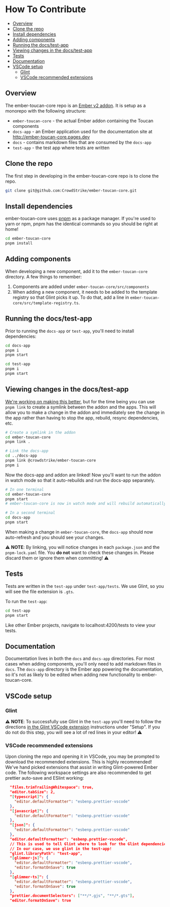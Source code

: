# How To Contribute

- [Overview](#overview)
- [Clone the repo](#clone-the-repo)
- [Install dependencies](#install-dependencies)
- [Adding components](#adding-components)
- [Running the docs/test-app](#running-the-docstest-app)
- [Viewing changes in the docs/test-app](#viewing-changes-in-the-docstest-app)
- [Tests](#tests)
- [Documentation](#documentation)
- [VSCode setup](#vscode-setup)
  - [Glint](#glint)
  - [VSCode recommended extensions](#vscode-recommended-extensions)

## Overview

The ember-toucan-core repo is an [Ember v2 addon](https://rfcs.emberjs.com/id/0507-embroider-v2-package-format/). It is setup as a monorepo with the following structure:

- `ember-toucan-core` - the actual Ember addon containing the Toucan components
- `docs-app` - an Ember application used for the documentation site at http://ember-toucan-core.pages.dev
- `docs` - contains markdown files that are consumed by the `docs-app`
- `test-app` - the test app where tests are written

## Clone the repo

The first step in developing in the ember-toucan-core repo is to clone the repo.

```bash
git clone git@github.com:CrowdStrike/ember-toucan-core.git
```

## Install dependencies

ember-toucan-core uses [pnpm](https://pnpm.io) as a package manager. If you're used to yarn or npm, pnpm has the identical commands so you should be right at home!

```bash
cd ember-toucan-core
pnpm install
```

## Adding components

When developing a new component, add it to the `ember-toucan-core` directory. A few things to remember:

1. Components are added under `ember-toucan-core/src/components`
2. When adding a new component, it needs to be added to the template registry so that Glint picks it up. To do that, add a line in `ember-toucan-core/src/template-registry.ts`.

## Running the docs/test-app

Prior to running the `docs-app` or `test-app`, you'll need to install dependencies:

```bash
cd docs-app
pnpm i
pnpm start
```

```bash
cd test-app
pnpm i
pnpm start
```

## Viewing changes in the docs/test-app

[We're working on making this better](https://github.com/CrowdStrike/ember-toucan-core/issues/40), but for the time being you can use `pnpm link` to create a symlink between the addon and the apps. This will allow you to make a change in the addon and immediately see the change in the app rather than having to stop the app, rebuild, resync dependencies, etc.

```bash
# Create a symlink in the addon
cd ember-toucan-core
pnpm link .

# Link the docs-app
cd ../docs-app
pnpm link @crowdstrike/ember-toucan-core
pnpm i
```

Now the docs-app and addon are linked! Now you'll want to run the addon in watch mode so that it auto-rebuilds and run the docs-app separately.

```bash
# In one terminal
cd ember-toucan-core
pnpm start
# ember-toucan-core is now in watch mode and will rebuild automatically

# In a second terminal
cd docs-app
pnpm start
```

When making a change in `ember-toucan-core`, the `docs-app` should now auto-refresh and you should see your changes.

⚠️ **NOTE**: By linking, you will notice changes in each `package.json` and the `pnpm-lock.yaml` file. You **do not** want to check these changes in. Please discard them or ignore them when committing! ⚠️

## Tests

Tests are written in the `test-app` under `test-app/tests`. We use Glint, so you will see the file extension is `.gts`.

To run the `test-app`:

```bash
cd test-app
pnpm start
```

Like other Ember projects, navigate to localhost:4200/tests to view your tests.

## Documentation

Documentation lives in both the `docs` and `docs-app` directories. For most cases when adding components, you'll only need to add markdown files in `docs`. The `docs-app` directory is the Ember app powering the documentation, so it's not as likely to be edited when adding new functionality to ember-toucan-core.

## VSCode setup

### Glint

⚠️ **NOTE**: To successfully use Glint in the `test-app` you'll need to follow the directions [in the Glint VSCode extension](https://marketplace.visualstudio.com/items?itemName=typed-ember.glint-vscode) instructions under "Setup". If you do not do this step, you will see a lot of red lines in your editor! ⚠️

### VSCode recommended extensions

Upon cloning the repo and opening it in VSCode, you may be prompted to download the recommended extensions. This is highly recommended! We've hand picked extensions that assist in writing Glint-powered Ember code. The following workspace settings are also recommended to get prettier auto-save and ESlint working:

```json
  "files.trimTrailingWhitespace": true,
  "editor.tabSize": 2,
  "[typescript]": {
    "editor.defaultFormatter": "esbenp.prettier-vscode"
  },
  "[javascript]": {
    "editor.defaultFormatter": "esbenp.prettier-vscode"
  },
  "[json]": {
    "editor.defaultFormatter": "esbenp.prettier-vscode"
  },
  "editor.defaultFormatter": "esbenp.prettier-vscode",
  // This is used to tell Glint where to look for the Glint dependencies
  // In our case, we use glint in the test-app!
  "glint.libraryPath": "test-app",
  "[glimmer-js]": {
    "editor.defaultFormatter": "esbenp.prettier-vscode",
    "editor.formatOnSave": true
  },
  "[glimmer-ts]": {
    "editor.defaultFormatter": "esbenp.prettier-vscode",
    "editor.formatOnSave": true
  },
  "prettier.documentSelectors": ["**/*.gjs", "**/*.gts"],
  "editor.formatOnSave": true
```
